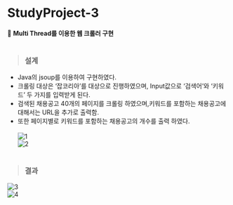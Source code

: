 # StudyProject-3
📱 <strong>Multi Thread를 이용한 웹 크롤러 구현</strong><br><br>

> ### 설계
* Java의 jsoup를 이용하여 구현하였다. 
* 크롤링 대상은 ‘잡코리아’를 대상으로 진행하였으며, Input값으로 ‘검색어’와 ‘키워드’ 두 가지를 입력받게 된다. 
* 검색된 채용공고 40개의 페이지를 크롤링 하였으며,키워드를 포함하는 채용공고에 대해서는 URL을 추가로 출력함. 
* 또한 페이지별로 키워드를 포함하는 채용공고의 개수를 출력 하였다.<br><br>
![1](https://user-images.githubusercontent.com/76520025/116523154-e0bd3800-a910-11eb-80a3-1d8110df899d.jpg)<br>
![2](https://user-images.githubusercontent.com/76520025/116523146-def37480-a910-11eb-9386-1f0862c43834.jpg)<br/><br/>

> ### 결과
![3](https://user-images.githubusercontent.com/76520025/116523150-df8c0b00-a910-11eb-9968-2e1918d0ade6.JPG)<br>
![4](https://user-images.githubusercontent.com/76520025/116523153-e024a180-a910-11eb-9f30-53925a287fa0.JPG)<br/><br/>
